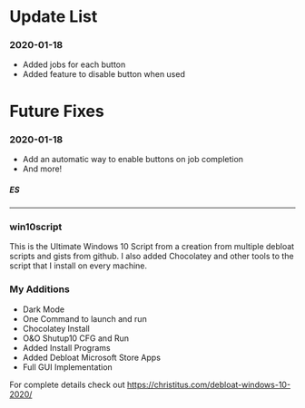 # Update List
### 2020-01-18
- Added jobs for each button
- Added feature to disable button when used

# Future Fixes
### 2020-01-18
- Add an automatic way to enable buttons on job completion
- And more!

##### ES
----

### win10script
This is the Ultimate Windows 10 Script from a creation from multiple debloat scripts and gists from github. I also added Chocolatey and other tools to the script that I install on every machine.

### My Additions

- Dark Mode
- One Command to launch and run
- Chocolatey Install
- O&O Shutup10 CFG and Run
- Added Install Programs
- Added Debloat Microsoft Store Apps
- Full GUI Implementation

For complete details check out https://christitus.com/debloat-windows-10-2020/
